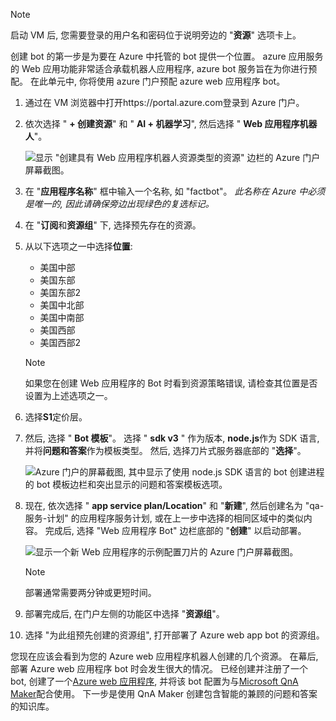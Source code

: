 > [!NOTE]
> 启动 VM 后, 您需要登录的用户名和密码位于说明旁边的 "**资源**" 选项卡上。

创建 bot 的第一步是为要在 Azure 中托管的 bot 提供一个位置。 azure 应用服务的 Web 应用功能非常适合承载机器人应用程序, azure bot 服务旨在为你进行预配。 在此单元中, 你将使用 azure 门户预配 azure web 应用程序 bot。

1. 通过在 VM 浏览器中打开https://portal.azure.com登录到 Azure 门户。

1. 依次选择 " **+ 创建资源**" 和 " **AI + 机器学习**", 然后选择 " **Web 应用程序机器人**"。

    ![显示 "创建具有 Web 应用程序机器人资源类型的资源" 边栏的 Azure 门户屏幕截图。](../media/2-new-bot-service.png)

1. 在 "**应用程序名称**" 框中输入一个名称, 如 "factbot"。 *此名称在 Azure 中必须是唯一的, 因此请确保旁边出现绿色的复选标记。*

1. 在 "**订阅**和**资源组**" 下, 选择预先存在的资源。

1. 从以下选项之一中选择**位置**:
    - 美国中部
    - 美国东部
    - 美国东部2
    - 美国中北部
    - 美国中南部
    - 美国西部
    - 美国西部2

    > [!NOTE]
    > 如果您在创建 Web 应用程序的 Bot 时看到资源策略错误, 请检查其位置是否设置为上述选项之一。

1. 选择**S1**定价层。

1. 然后, 选择 " **Bot 模板**"。 选择 " **sdk v3** " 作为版本, **node.js**作为 SDK 语言, 并将**问题和答案**作为模板类型。 然后, 选择刀片式服务器底部的 "**选择**"。

    ![Azure 门户的屏幕截图, 其中显示了使用 node.js SDK 语言的 bot 创建进程的 bot 模板边栏和突出显示的问题和答案模板选项。](../media/2-portal-select-template.png)

1. 现在, 依次选择 " **app service plan/Location**" 和 "**新建**", 然后创建名为 "qa-服务-计划" 的应用程序服务计划, 或在上一步中选择的相同区域中的类似内容。 完成后, 选择 "Web 应用程序 Bot" 边栏底部的 "**创建**" 以启动部署。

    ![显示一个新 Web 应用程序的示例配置刀片的 Azure 门户屏幕截图。](../media/2-portal-start-bot-creation.png)

    > [!NOTE]
    > 部署通常需要两分钟或更短时间。

1. 部署完成后, 在门户左侧的功能区中选择 "**资源组**"。
1. 选择 "为此组预先创建的资源组", 打开部署了 Azure web app bot 的资源组。

您现在应该会看到为您的 Azure web 应用程序机器人创建的几个资源。 在幕后, 部署 Azure web 应用程序 bot 时会发生很大的情况。 已经创建并注册了一个 bot, 创建了一个[Azure web 应用程序](https://azure.microsoft.com/services/app-service/web/), 并将该 bot 配置为与[Microsoft QnA Maker](https://www.qnamaker.ai/)配合使用。 下一步是使用 QnA Maker 创建包含智能的兼顾的问题和答案的知识库。
